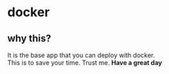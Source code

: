 # docker

## why this?
It is the base app that you can deploy with docker.
<br>
This is to save your time. Trust me.
<b> Have a great day </b>

